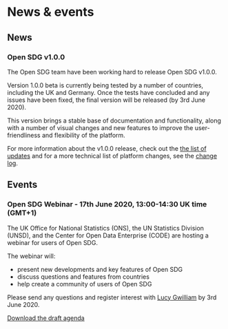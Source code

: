 <h1>News & events</h1>

## News

### Open SDG v1.0.0

The Open SDG team have been working hard to release Open SDG v1.0.0.

Version 1.0.0 beta is currently being tested by a number of countries, including the UK and Germany. Once the tests have concluded and any issues have been fixed, the final version will be released (by 3rd June 2020).

This version brings a stable base of documentation and functionality, along with a number of visual changes and new features to improve the user-friendliness and flexibility of the platform.

For more information about the v1.0.0 release, check out the [the list of updates](updates.md#100) and for a more technical list of platform changes, see the [change log](changelog.md).


## Events

### Open SDG Webinar - 17th June 2020, 13:00-14:30 UK time (GMT+1)

The UK Office for National Statistics (ONS), the UN Statistics Division (UNSD), and the Center for Open Data Enterprise (CODE) are hosting a webinar for users of Open SDG.

The webinar will:
-	present new developments and key features of Open SDG
-	discuss questions and features from countries
-	help create a community of users of Open SDG

Please send any questions and register interest with [Lucy Gwilliam](mailto:Lucy.Gwilliam@ons.gov.uk) by 3rd June 2020.

[Download the draft agenda](https://github.com/open-sdg/open-sdg/blob/news-events-docs/docs/Open-SDG-Webinar-Agenda.pdf?raw=1)
